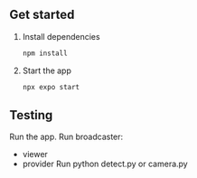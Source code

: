 ## Get started

1. Install dependencies

   ```bash
   npm install
   ```

2. Start the app

   ```bash
   npx expo start
   ```

## Testing

Run the app.
Run broadcaster:
 - viewer
 - provider
Run python detect.py or camera.py

